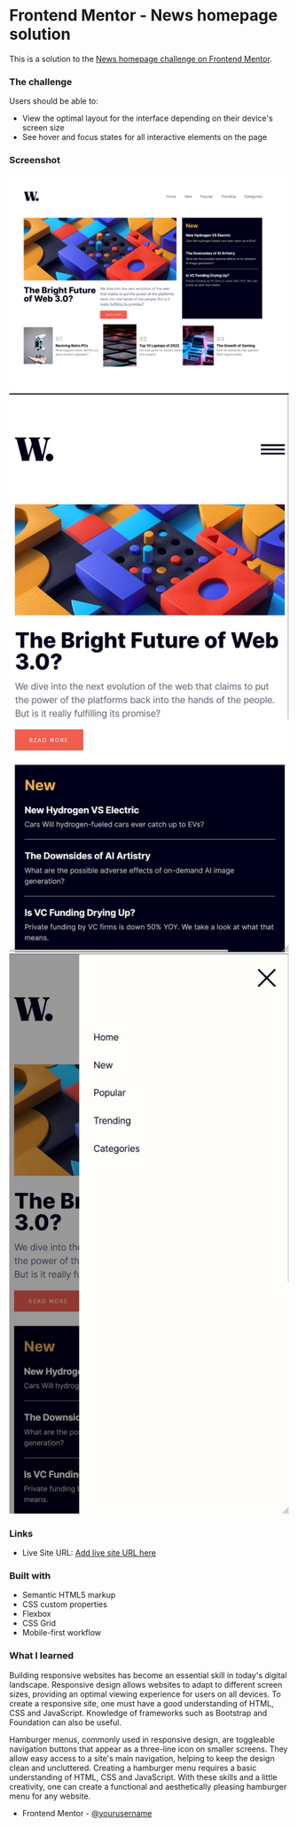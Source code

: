 # Frontend Mentor - News homepage solution

This is a solution to the [News homepage challenge on Frontend Mentor](https://www.frontendmentor.io/challenges/news-homepage-H6SWTa1MFl). 

### The challenge

Users should be able to:

- View the optimal layout for the interface depending on their device's screen size
- See hover and focus states for all interactive elements on the page

### Screenshot

![](Screenshot_desktop.png)
![](./Screenshot_mobile1.jpg)
![](./Screenshot_mobile2.jpg)

### Links

- Live Site URL: [Add live site URL here](https://yvnvs.github.io/news-homepage/)


### Built with

- Semantic HTML5 markup
- CSS custom properties
- Flexbox
- CSS Grid
- Mobile-first workflow


### What I learned

Building responsive websites has become an essential skill in today's digital landscape. Responsive design allows websites to adapt to different screen sizes, providing an optimal viewing experience for users on all devices. To create a responsive site, one must have a good understanding of HTML, CSS and JavaScript. Knowledge of frameworks such as Bootstrap and Foundation can also be useful.

Hamburger menus, commonly used in responsive design, are toggleable navigation buttons that appear as a three-line icon on smaller screens. They allow easy access to a site's main navigation, helping to keep the design clean and uncluttered. Creating a hamburger menu requires a basic understanding of HTML, CSS and JavaScript. With these skills and a little creativity, one can create a functional and aesthetically pleasing hamburger menu for any website.


- Frontend Mentor - [@yourusername](https://www.frontendmentor.io/profile/yvnvs)
